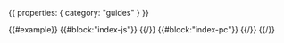 {{
  properties: {
    category: "guides"
  }
}}

{{#example}}
  {{#block:"index-js"}}
    <!--
    var HelloView = mojo.views.Base.extend({
      paper: require("./index.pc")
    });
    module.exports = function (element) {
      var view = new HelloView({
        name: "Jeff"
      });
      element.appendChild(view.render());
    }
    -->
  {{/}}
  {{#block:"index-pc"}}
    <!--
    Hello {{name}}!!
    -->
  {{/}}
{{/}}
